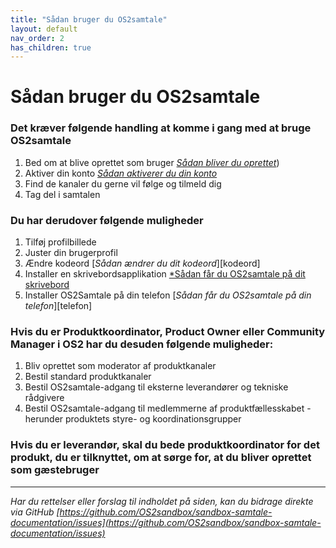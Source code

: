 ```yaml
---
title: "Sådan bruger du OS2samtale"
layout: default
nav_order: 2
has_children: true
---
```


# **Sådan bruger du OS2samtale**

### Det kræver følgende handling at komme i gang med at bruge OS2samtale

1. Bed om at blive oprettet som bruger [*Sådan bliver du oprettet*](https://os2sandbox.github.io/sandbox-samtale-documentation/docs/slutbruger/opstart/oprettelse.html))
2. Aktiver din konto [*Sådan aktiverer du din konto*](https://os2sandbox.github.io/sandbox-samtale-documentation/docs/slutbruger/opstart/aktivering.html)
3. Find de kanaler du gerne vil følge og tilmeld dig
4. Tag del i samtalen

### Du har derudover følgende muligheder 

1. Tilføj profilbillede 
2. Juster din brugerprofil  
3. Ændre kodeord [*Sådan ændrer du dit kodeord*][kodeord]
4. Installer en skrivebordsapplikation [*Sådan får du OS2samtale på dit skrivebord](https://os2sandbox.github.io/sandbox-samtale-documentation/docs/slutbruger/opstart/p%C3%A5_skrivebordet.html)
5. Installer OS2Samtale på din telefon  [*Sådan får du OS2samtale på din telefon*][telefon]

  
### Hvis du er Produktkoordinator, Product Owner eller Community Manager i OS2 har du desuden følgende muligheder:

1. Bliv oprettet som moderator af produktkanaler
2. Bestil standard produktkanaler
3. Bestil OS2samtale-adgang til eksterne leverandører og tekniske rådgivere
4. Bestil OS2samtale-adgang til medlemmerne af produktfællesskabet - herunder produktets styre- og koordinationsgrupper

### Hvis du er leverandør, skal du bede produktkoordinator for det produkt, du er tilknyttet, om at sørge for, at du bliver oprettet som gæstebruger


***

*Har du rettelser eller forslag til indholdet på siden, kan du bidrage direkte via GitHub [https://github.com/OS2sandbox/sandbox-samtale-documentation/issues](https://github.com/OS2sandbox/sandbox-samtale-documentation/issues)*
